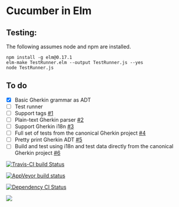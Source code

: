 # Cucumber in Elm

## Testing:

The following assumes node and npm are installed.

```
npm install -g elm@0.17.1
elm-make TestRunner.elm --output TestRunner.js --yes
node TestRunner.js
```

## To do

- [x] Basic Gherkin grammar as ADT
- [ ] Test runner
- [ ] Support tags [#1](genthaler/cucumber-elm#1)
- [ ] Plain-text Gherkin parser [#2](genthaler/cucumber-elm#2)
- [ ] Support Gherkin i18n [#3](genthaler/cucumber-elm#3)
- [ ] Full set of tests from the canonical Gherkin project [#4](genthaler/cucumber-elm#4)
- [ ] Pretty print Gherkin ADT [#5](genthaler/cucumber-elm#5)
- [ ] Build and test using i18n and test data directly from the canonical Gherkin project [#6](genthaler/cucumber-elm#6)

[![Travis-CI build Status](https://travis-ci.org/genthaler/cucumber-elm.svg?branch=master)](https://travis-ci.org/genthaler/cucumber-elm)

[![AppVeyor build status](https://ci.appveyor.com/api/projects/status/tn79mfap9v0fg2qb/branch/master?svg=true)](https://ci.appveyor.com/project/genthaler/cucumber-elm/branch/master)

[![Dependency CI Status](https://dependencyci.com/github/genthaler/cucumber-elm/badge?style=flat)](https://dependencyci.com/github/genthaler/cucumber-elm/badge?style=flat)

[![](https://raw.githubusercontent.com/ZenHubIO/support/master/zenhub-badge.png)](https://zenhub.com)
